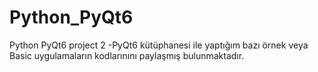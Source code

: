 # Python_PyQt6
Python PyQt6 project 2
-PyQt6 kütüphanesi ile yaptığım bazı örnek veya Basic uygulamaların kodlarınını paylaşmış bulunmaktadır.
